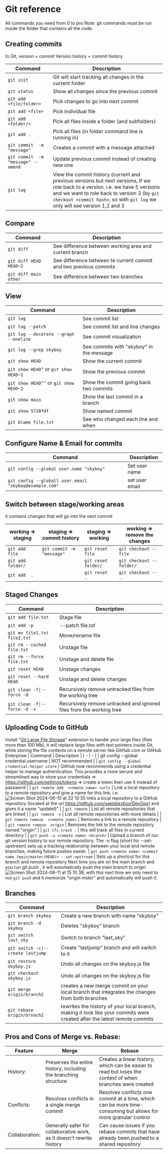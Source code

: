 # Git reference
All commands you need from 0 to pro
Note:  git commands must be run inside the folder that contains all the code. 

## Creating commits
In GIt, version = commit
Version history = commit history

| Command | Description |
| - | - |
| `git init`                                         | Git will start tracking all changes in the current folder |
| `git status`                                       | Show all changes since the previous commit |
| `git add <file/folder>`                            | Pick changes to go into next commit |
| `git add <file>`                                   | Pick individual file |
| `git add <folder/>`                                | Pick all files inside a folder (and subfolders) |
| `git add .`                                        | Pick all files (in folder command line is running in) |
| `git commit  -m "message"`                         | Creates a commit with a message attached |
| `git commit  -m "message" --amend`                 | Update previous commit instead of creating new one |
| `git log`                                          | View the commit history (current and previous versions but next versions, if we role back to a version. i.e. we have 5 versions and we want to role back to version 3 (by `git checkout <commit hash>`, so with `git log` we only will see version 1,2 and 3 |

## Compare
| Command | Description |
| - | - |
| `git diff`                                | See difference between working area and current branch |
| `git diff HEAD HEAD~2`                    | See difference between te current commit and two previous commits |
| `git diff main other`                     | See difference between two branches |

## View
| Command | Description |
| - | - |
| `git log`                                 | See commit list |
| `git log --patch`                         | See commit list and line changes |
| `git log --decorate --graph --oneline`    | See commit visualization |
| `git log --grep skyboy`                   | See commits with "skyboy" in the message |
| `git show HEAD`                           | Show the current commit |
| `git show HEAD^` or `git show HEAD~1`     | Show the previous commit |
| `git show HEAD^^` or `git show HEAD~2`    | Show the commit going back two commits |
| `git show main`                           | Show the last commit in a branch |
| `git show 5720fdf`                        | Show named commit |
| `git blame file.txt`                      | See who changed each line and when |

   
## Configure Name & Email for commits

| Command | Description |
| - | - |
| `git config --global user.name "skyboy"`                       | Set user name |
| `git config --globall user.email "skyboy@example.com"`         | set user email |

## Switch between stage/working areas
it contains changes that will go into the next commit

| working => staging | staging => commit history | staging => working | working => remove the  changes |
| - | - | - | - |
| `git add  file` | `git commit -m "message"` | `git reset  file` | `git checkout --  file` |
| `git add  folder/` | |`git reset  folder/` | `git checkout --  folder/` |
| `git add  .` | |`git reset  .` | `git checkout --  .` |

## Staged Changes
| Command | Description |
| - | - |
| `git add file.txt`                        | Stage file |
| `git add -p`|--patch file.txt`            | Stage some but not all changes in a file |
| `git mv file1.txt file2.txt`              | Move/rename file |
| `git rm --cached file.txt`                | Unstage file |
| `git rm --force file.txt`                 | Unstage and delete file |
| `git reset HEAD`                          | Unstage changes |
| `git reset --hard HEAD`                   | Unstage and delete changes |
| `git clean -f\|--force -d`                | Recursively remove untracked files from the working tree |
| `git clean -f\|--force -d -x`             | Recursively remove untracked and ignored files from the working tree |

## Uploading Code to GitHub
Install "[Git Large File Storage](https://git-lfs.com)" extension to handle your large files (files more than 100 Mb), it will replace large files with text pointers inside Git, while storing the file contents on a remote server like GitHub.com or GitHub Enterprise
| Command | Description |
| - | - |
| git config  --global credential.username  <username>      | NOT recommended |
| `git config --global credential.helper store`             | GitHub now recommends using a credential helper to manage authentication. This provides a more secure and streamlined way to store your credentials => https://github.com/settings/tokens => create a token then use it instead of password |
| `git remote add  <remote_name> <url>` | Link a local repository to a remote repository and give a name for this link. i.e. ![Screen Shot 2024-06-10 at 22 10 55](https://github.com/saeidskyboy/Git-cheatsheet/assets/97639248/65c6f4d9-b523-401d-85f8-a14c90b13c9d) links a local repository to a GitHub repository (located at the url https://github.com/saeidskyboy/DevOps) and gives it a name "update5" |
| `git remote`                              | List all remote repositories that are linked |
| `git remote -v`                           | List all remote repositories with more details |
| `git remote remove  <remote_name>`        | Removes a link to a remote repository |
| `git remote remove  origin`               | Removes the link to the remote repository named "origin" |
| `git lfs track .`                         | this will track all files in current directory |
| `git push -u <remote_name> <branch>`      | Upload a branch of our git version history to our remote repository. The -u flag (short for --set-upstream) sets up a tracking relationship between your local and remote branches, making future pushes easier.
| `git push <remote name> <commit name (main/master/HEAD)> --set-upstream` | Sets up a shortcut for this branch and remote repository Next time you are on the  main branch and you run  git push  , it will automatically push the main  branch to  origin ![Screen Shot 2024-06-11 at 15 10 38](https://github.com/saeidskyboy/Git-cheatsheet/assets/97639248/e8a8e426-796b-45c7-bb83-ef62b3ef59a8), with this next time we only need to run `git push` and it memorize "origin mster" and automatically will push it.

## Branches
| Command | Description |
| - | - |
| `git branch skyboy`                            | Create a new branch with name "skyboy"|
| `git branch -d skyboy`                         | Deletes "skyboy" branch |
| `git switch last_sky`                          | Switch to branch "last_sky"|
| `git switch -c\|--create lastjump`             | Create "lastjump" branch and will switch to it |
| `git restore skyboy.js`                        | Undo all changes on the skyboy.js file |
| `git checkout skyboy.js`                       | Undo all changes on the skyboy.js file |
| `git merge origin/branch2`                     | creates a new merge commit on your local branch that integrates the changes from both branches |
| `git rebase origin/brnach2`                    | rewrites the history of your local branch, making it look like your commits were created after the latest remote commits |

## Pros and Cons of Merge vs. Rebase:
| Feature | Merge | Rebase |
| - | - | - |
| History:                             | Preserves the entire history, including the branching structure | Creates a linear history, which can be easier to read but loses the context of when branches were created |
| Conflicts:                           | Resolves conflicts in a single merge commit | Resolves conflicts one commit at a time, which can be more time-consuming but allows for more granular control |
| Collaboration:                       | Generally safer for collaborative work, as it doesn't rewrite history | Can cause issues if you rebase commits that have already been pushed to a shared repository |
